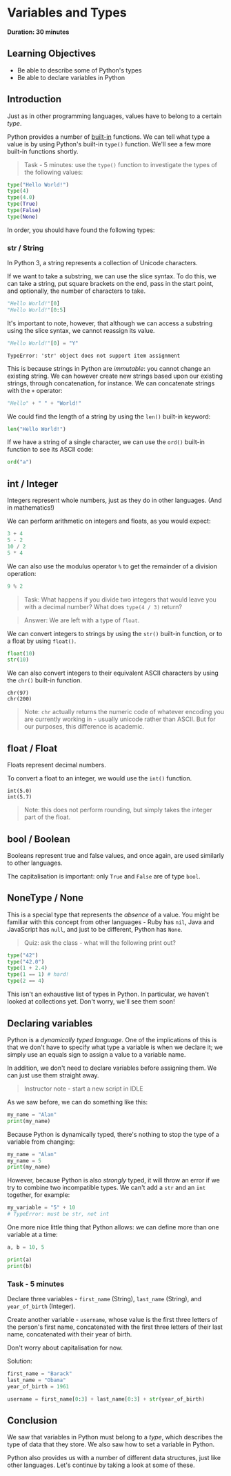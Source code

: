 # Variables and Types

**Duration: 30 minutes**

## Learning Objectives

- Be able to describe some of Python's types
- Be able to declare variables in Python

## Introduction

Just as in other programming languages, values have to belong to a certain _type_.

Python provides a number of [built-in](https://docs.python.org/3/library/functions.html) functions. We can tell what type a value is by using Python's built-in `type()` function. We'll see a few more built-in functions shortly.

> Task - 5 minutes: use the `type()` function to investigate the types of the following values:

```python
type("Hello World!")
type(4)
type(4.0)
type(True)
type(False)
type(None)
```

In order, you should have found the following types:

### str / String

In Python 3, a string represents a collection of Unicode characters.

If we want to take a substring, we can use the slice syntax. To do this, we can take a string, put square brackets on the end, pass in the start point, and optionally, the number of characters to take.

```python
"Hello World!"[0]
"Hello World!"[0:5]
```

It's important to note, however, that although we can access a substring using the slice syntax, we cannot reassign its value.

```python
"Hello World!"[0] = "Y"
```

``TypeError: 'str' object does not support item assignment``

This is because strings in Python are _immutable_: you cannot change an existing string. We can however create new strings based upon our existing strings, through concatenation, for instance. We can concatenate strings with the `+` operator:

```python
"Hello" + " " + "World!"
```

We could find the length of a string by using the `len()` built-in keyword:

```python
len("Hello World!")
```

If we have a string of a single character, we can use the `ord()` built-in function to see its ASCII code:

```python
ord("a")
```

## int / Integer

Integers represent whole numbers, just as they do in other languages. (And in mathematics!)

We can perform arithmetic on integers and floats, as you would expect:

```python
3 + 4
5 - 2
10 / 2
5 * 4
```

We can also use the modulus operator `%` to get the remainder of a division operation:

```python
9 % 2
```

> Task: What happens if you divide two integers that would leave you with a decimal number? What does `type(4 / 3)` return?

> Answer: We are left with a type of `float`.

We can convert integers to strings by using the `str()` built-in function, or to a float by using `float()`.

```python
float(10)
str(10)
```

We can also convert integers to their equivalent ASCII characters by using the `chr()` built-in function.

```
chr(97)
chr(200)
```

> Note: `chr` actually returns the numeric code of whatever encoding you are currently working in - usually unicode rather than ASCII. But for our purposes, this difference is academic.

## float / Float

Floats represent decimal numbers.

To convert a float to an integer, we would use the `int()` function.

```
int(5.0)
int(5.7)
```

> Note: this does not perform rounding, but simply takes the integer part of the float.

## bool / Boolean

Booleans represent true and false values, and once again, are used similarly to other languages.

The capitalisation is important: only `True` and `False` are of type `bool`.

## NoneType / None

This is a special type that represents the _absence_ of a value. You might be familiar with this concept from other languages - Ruby has `nil`, Java and JavaScript has `null`, and just to be different, Python has `None`.

> Quiz: ask the class - what will the following print out?

```python
type("42")
type("42.0")
type(1 + 2.4)
type(1 == 1) # hard!
type(2 == 4)
```

This isn't an exhaustive list of types in Python. In particular, we haven't looked at collections yet. Don't worry, we'll see them soon!

## Declaring variables

Python is a *dynamically typed language*. One of the implications of this is that we don't have to specify what type a variable is when we declare it; we simply use an equals sign to assign a value to a variable name.

In addition, we don't need to declare variables before assigning them. We can just use them straight away.

> Instructor note - start a new script in IDLE

As we saw before, we can do something like this:

```python
my_name = "Alan"
print(my_name)
```

Because Python is dynamically typed, there's nothing to stop the type of a variable from changing:

```python
my_name = "Alan"
my_name = 5
print(my_name)
```

However, because Python is also _strongly_ typed, it will throw an error if we try to combine two incompatible types. We can't add a `str` and an `int` together, for example:

```python
my_variable = "5" + 10
# TypeError: must be str, not int
```

One more nice little thing that Python allows: we can define more than one variable at a time:

```python
a, b = 10, 5

print(a)
print(b)
```

### Task - 5 minutes

Declare three variables - `first_name` (String), `last_name` (String), and `year_of_birth` (Integer).

Create another variable - `username`, whose value is the first three letters of the person's first name, concatenated with the first three letters of their last name, concatenated with their year of birth.

Don't worry about capitalisation for now.

Solution:

```python
first_name = "Barack"
last_name = "Obama"
year_of_birth = 1961

username = first_name[0:3] + last_name[0:3] + str(year_of_birth)
```

## Conclusion

We saw that variables in Python must belong to a _type_, which describes the type of data that they store. We also saw how to set a variable in Python.

Python also provides us with a number of different data structures, just like other languages. Let's continue by taking a look at some of these.
